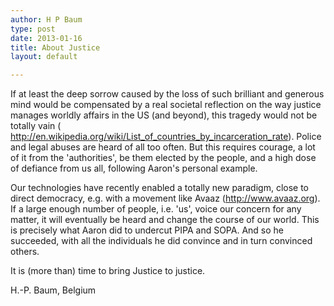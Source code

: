 ```yaml
---
author: H P Baum
type: post
date: 2013-01-16
title: About Justice
layout: default

---
```


If at least the deep sorrow caused by the loss of such brilliant and generous mind would be compensated by a real societal reflection on the way justice manages worldly affairs in the US (and beyond), this tragedy would not be totally vain ( http://en.wikipedia.org/wiki/List_of_countries_by_incarceration_rate). Police and legal abuses are heard of all too often. But this requires courage, a lot of it from the 'authorities', be them elected by the people, and a high dose of defiance from us all, following Aaron's personal example.

Our technologies have recently enabled a totally new paradigm, close to direct democracy, e.g. with a movement like Avaaz (http://www.avaaz.org). If a large enough number of people, i.e. 'us', voice our concern for any matter, it will eventually be heard and change the course of our world. This is precisely what Aaron did to undercut PIPA and SOPA. And so he succeeded, with all the individuals he did convince and in turn convinced others.

It is (more than) time to bring Justice to justice.

   H.-P. Baum, Belgium
